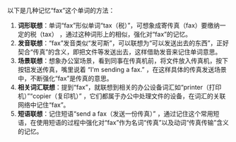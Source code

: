 以下是几种记忆“fax”这个单词的方法：
1. **词形联想**：单词“fax”形似单词“tax（税）”，可想象成寄传真（fax）要缴纳一定的税（tax） ，通过这种词形上的相似，强化对“fax”的记忆。
2. **发音联想**：“fax”发音类似“发可斯”，可以联想为“可以发送出去的东西”，正好契合“传真”的含义，即把文件等发送出去，这样借助发音来记住单词意思。
3. **场景联想**：想象办公室场景，看到同事在传真机前，将文件放入传真机，按下按钮发送传真，嘴里说着 “I'm sending a fax.” ，在这样具体的传真发送场景中，不断强化“fax”是传真的意思。 
4. **相关词汇联想**：提到“fax”，就联想到相关的办公设备词汇如“printer（打印机）”“copier（复印机）” ，它们都属于办公中处理文件的设备，在词汇的关联网络中记住“fax”。 
5. **短语联想**：记住短语“send a fax（发送一份传真）” ，通过记住这个常用短语，在使用短语的过程中强化对“fax”作为名词“传真”以及动词“传真传输”含义的记忆。 